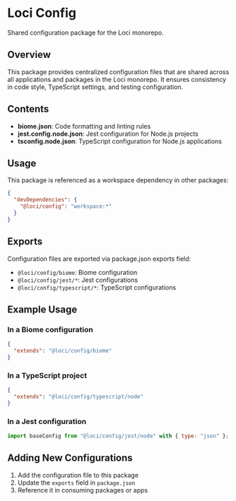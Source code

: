 # Loci Config

Shared configuration package for the Loci monorepo.

## Overview

This package provides centralized configuration files that are shared across all applications and packages in the Loci monorepo. It ensures consistency in code style, TypeScript settings, and testing configuration.

## Contents

- **biome.json**: Code formatting and linting rules
- **jest.config.node.json**: Jest configuration for Node.js projects
- **tsconfig.node.json**: TypeScript configuration for Node.js applications

## Usage

This package is referenced as a workspace dependency in other packages:

```json
{
  "devDependencies": {
    "@loci/config": "workspace:*"
  }
}
```

## Exports

Configuration files are exported via package.json exports field:

- `@loci/config/biome`: Biome configuration
- `@loci/config/jest/*`: Jest configurations
- `@loci/config/typescript/*`: TypeScript configurations

## Example Usage

### In a Biome configuration

```json
{
  "extends": "@loci/config/biome"
}
```

### In a TypeScript project

```json
{
  "extends": "@loci/config/typescript/node"
}
```

### In a Jest configuration

```js
import baseConfig from "@loci/config/jest/node" with { type: "json" };
```

## Adding New Configurations

1. Add the configuration file to this package
2. Update the `exports` field in `package.json` 
3. Reference it in consuming packages or apps


